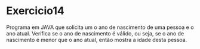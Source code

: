 # Exercicio14
Programa em JAVA que solicita um o ano de nascimento de uma pessoa e o ano atual. Verifica se o ano de nascimento é válido, ou seja, se o ano de nascimento é menor que o ano atual, então mostra a idade desta pessoa.
